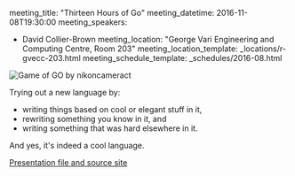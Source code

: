 meeting_title: "Thirteen Hours of Go"
meeting_datetime: 2016-11-08T19:30:00
meeting_speakers:
- David Collier-Brown
meeting_location: "George Vari Engineering and Computing Centre, Room 203"
meeting_location_template: _locations/r-gvecc-203.html
meeting_schedule_template: _schedules/2016-08.html

<img src="/static/uploads/meetings/2016-11/go-nikoncameract.png" alt="Game of GO by nikoncameract">

Trying out a new language by:

- writing things based on cool or elegant stuff in it,
- rewriting something you know in it, and
- writing something that was hard elsewhere in it.

And yes, it's indeed a cool language.

[Presentation file and source site](https://github.com/davecb/jxpath)
